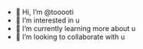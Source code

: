 - 👋 Hi, I’m @tooooti
- 👀 I’m interested in u
- 🌱 I’m currently learning more about u
- 💞️ I’m looking to collaborate with u

<!---
tooooti/tooooti is a ✨ special ✨ repository because its `README.md` (this file) appears on your GitHub profile.
You can click the Preview link to take a look at your changes.
--->

